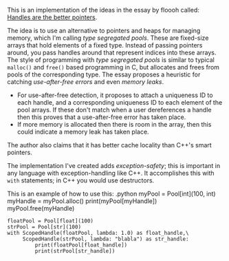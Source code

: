 This is an implementation of the ideas in the essay by floooh called: [Handles are the better pointers](https://floooh.github.io/2018/06/17/handles-vs-pointers.html).

The idea is to use an alternative to pointers and heaps for managing memory, which I'm calling *type segregated pools*. These are fixed-size arrays that hold elements of a fixed type. Instead of passing pointers around, you pass handles around that represent indices into these arrays. The style of programming with *type segregated pools* is similar to typical `malloc()` and `free()` based programming in C, but allocates and frees from pools of the corresponding type. The essay proposes a heuristic for catching *use-after-free errors* and even *memory leaks*.
  - For use-after-free detection, it proposes to attach a uniqueness ID to each handle, and a corresponding uniqueness ID to each element of the pool arrays. If these don't match when a user dereferences a handle then this proves that a use-after-free error has taken place.
  - If more memory is allocated then there is room in the array, then this could indicate a memory leak has taken place.

The author also claims that it has better cache locality than C++'s smart pointers.

The implementation I've created adds *exception-safety*; this is important in any language with exception-handling like C++. It accomplishes this with `with` statements; in C++ you would use destructors.

This is an example of how to use this:
.python
    myPool = Pool[int](100, int)
    myHandle = myPool.alloc()
    print(myPool[myHandle])
    myPool.free(myHandle)
    
    floatPool = Pool[float](100)
    strPool = Pool[str](100)
    with ScopedHandle(floatPool, lambda: 1.0) as float_handle,\
         ScopedHandle(strPool, lambda: "blabla") as str_handle:
             print(floatPool[float_handle])
             print(strPool[str_handle])